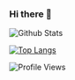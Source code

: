 ### Hi there 👋

<!--
**ashimrai123/ashimrai123** is a ✨ _special_ ✨ repository because its `README.md` (this file) appears on your GitHub profile.

Here are some ideas to get you started:

- 🔭 I’m currently working on ...
- 🌱 I’m currently learning ...
- 👯 I’m looking to collaborate on ...
- 🤔 I’m looking for help with ...
- 💬 Ask me about ...
- 📫 How to reach me: ...
- 😄 Pronouns: ...
- ⚡ Fun fact: ...
-->

![Github Stats](https://github-readme-stats.vercel.app/api?username=ashimrai123&theme=radical)

[![Top Langs](https://github-readme-stats.vercel.app/api/top-langs/?username=ashimrai123&layout=donut)](https://github.com/ashimrai123/github-readme-stats)

![Profile Views](https://komarev.com/ghpvc/?username=ashimrai123&style=flat-square)
